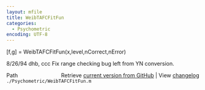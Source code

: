 ```yaml
---
layout: mfile
title: WeibTAFCFitFun
categories:
  - Psychometric
encoding: UTF-8
---
```


[f,g] = WeibTAFCFitFun(x,level,nCorrect,nError)

8/26/94     dhb, ccc    Fix range checking bug left from YN conversion.


<div class="code_header" style="text-align:right;">
  <span style="float:left;">Path&nbsp;&nbsp;</span> <span class="counter">Retrieve <a href=
  "https://raw.github.com/Psychtoolbox-3/Psychtoolbox-3/beta/./Psychometric/WeibTAFCFitFun.m">current version from GitHub</a> | View <a href=
  "https://github.com/Psychtoolbox-3/Psychtoolbox-3/commits/beta/./Psychometric/WeibTAFCFitFun.m">changelog</a></span>
</div>
<div class="code">
  <code>./Psychometric/WeibTAFCFitFun.m</code>
</div>

